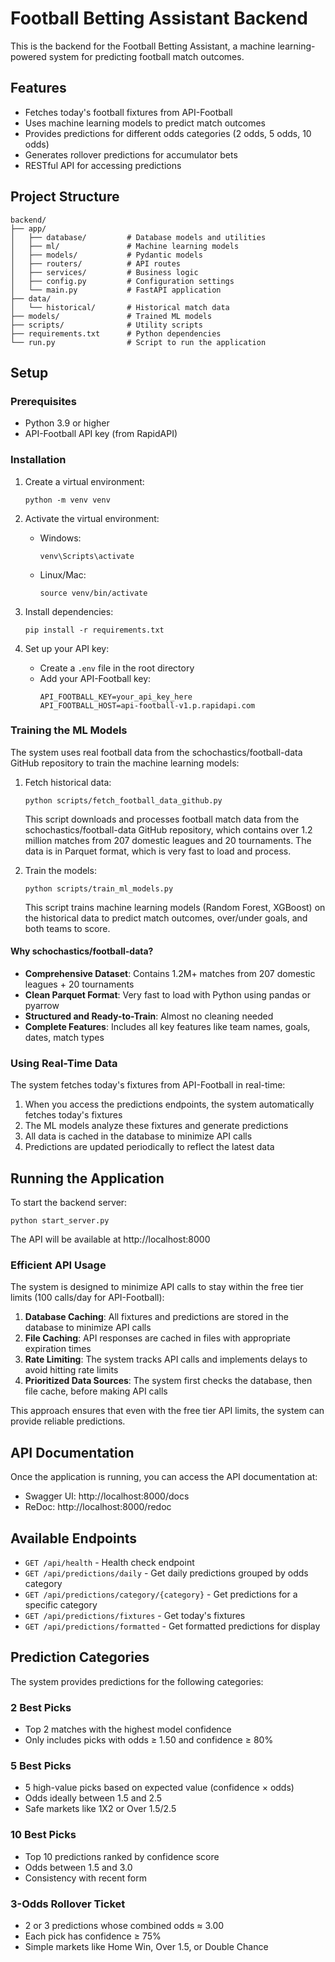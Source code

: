 # Football Betting Assistant Backend

This is the backend for the Football Betting Assistant, a machine learning-powered system for predicting football match outcomes.

## Features

- Fetches today's football fixtures from API-Football
- Uses machine learning models to predict match outcomes
- Provides predictions for different odds categories (2 odds, 5 odds, 10 odds)
- Generates rollover predictions for accumulator bets
- RESTful API for accessing predictions

## Project Structure

```
backend/
├── app/
│   ├── database/         # Database models and utilities
│   ├── ml/               # Machine learning models
│   ├── models/           # Pydantic models
│   ├── routers/          # API routes
│   ├── services/         # Business logic
│   ├── config.py         # Configuration settings
│   └── main.py           # FastAPI application
├── data/
│   └── historical/       # Historical match data
├── models/               # Trained ML models
├── scripts/              # Utility scripts
├── requirements.txt      # Python dependencies
└── run.py                # Script to run the application
```

## Setup

### Prerequisites

- Python 3.9 or higher
- API-Football API key (from RapidAPI)

### Installation

1. Create a virtual environment:

   ```
   python -m venv venv
   ```

2. Activate the virtual environment:

   - Windows:
     ```
     venv\Scripts\activate
     ```
   - Linux/Mac:
     ```
     source venv/bin/activate
     ```

3. Install dependencies:

   ```
   pip install -r requirements.txt
   ```

4. Set up your API key:
   - Create a `.env` file in the root directory
   - Add your API-Football key:
     ```
     API_FOOTBALL_KEY=your_api_key_here
     API_FOOTBALL_HOST=api-football-v1.p.rapidapi.com
     ```

### Training the ML Models

The system uses real football data from the schochastics/football-data GitHub repository to train the machine learning models:

1. Fetch historical data:

   ```
   python scripts/fetch_football_data_github.py
   ```

   This script downloads and processes football match data from the schochastics/football-data GitHub repository, which contains over 1.2 million matches from 207 domestic leagues and 20 tournaments. The data is in Parquet format, which is very fast to load and process.

2. Train the models:
   ```
   python scripts/train_ml_models.py
   ```
   This script trains machine learning models (Random Forest, XGBoost) on the historical data to predict match outcomes, over/under goals, and both teams to score.

#### Why schochastics/football-data?

- **Comprehensive Dataset**: Contains 1.2M+ matches from 207 domestic leagues + 20 tournaments
- **Clean Parquet Format**: Very fast to load with Python using pandas or pyarrow
- **Structured and Ready-to-Train**: Almost no cleaning needed
- **Complete Features**: Includes all key features like team names, goals, dates, match types

### Using Real-Time Data

The system fetches today's fixtures from API-Football in real-time:

1. When you access the predictions endpoints, the system automatically fetches today's fixtures
2. The ML models analyze these fixtures and generate predictions
3. All data is cached in the database to minimize API calls
4. Predictions are updated periodically to reflect the latest data

## Running the Application

To start the backend server:

```
python start_server.py
```

The API will be available at http://localhost:8000

### Efficient API Usage

The system is designed to minimize API calls to stay within the free tier limits (100 calls/day for API-Football):

1. **Database Caching**: All fixtures and predictions are stored in the database to minimize API calls
2. **File Caching**: API responses are cached in files with appropriate expiration times
3. **Rate Limiting**: The system tracks API calls and implements delays to avoid hitting rate limits
4. **Prioritized Data Sources**: The system first checks the database, then file cache, before making API calls

This approach ensures that even with the free tier API limits, the system can provide reliable predictions.

## API Documentation

Once the application is running, you can access the API documentation at:

- Swagger UI: http://localhost:8000/docs
- ReDoc: http://localhost:8000/redoc

## Available Endpoints

- `GET /api/health` - Health check endpoint
- `GET /api/predictions/daily` - Get daily predictions grouped by odds category
- `GET /api/predictions/category/{category}` - Get predictions for a specific category
- `GET /api/predictions/fixtures` - Get today's fixtures
- `GET /api/predictions/formatted` - Get formatted predictions for display

## Prediction Categories

The system provides predictions for the following categories:

### 2 Best Picks

- Top 2 matches with the highest model confidence
- Only includes picks with odds ≥ 1.50 and confidence ≥ 80%

### 5 Best Picks

- 5 high-value picks based on expected value (confidence × odds)
- Odds ideally between 1.5 and 2.5
- Safe markets like 1X2 or Over 1.5/2.5

### 10 Best Picks

- Top 10 predictions ranked by confidence score
- Odds between 1.5 and 3.0
- Consistency with recent form

### 3-Odds Rollover Ticket

- 2 or 3 predictions whose combined odds ≈ 3.00
- Each pick has confidence ≥ 75%
- Simple markets like Home Win, Over 1.5, or Double Chance

